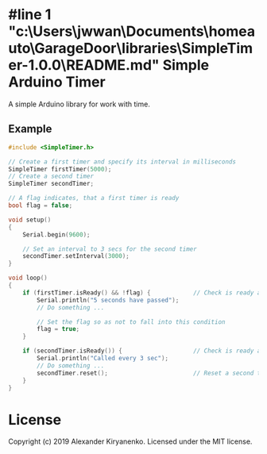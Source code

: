 #line 1 "c:\\Users\\jwwan\\Documents\\homeauto\\GarageDoor\\libraries\\SimpleTimer-1.0.0\\README.md"
Simple Arduino Timer
====================

A simple Arduino library for work with time. 

## Example

```cpp
#include <SimpleTimer.h>

// Create a first timer and specify its interval in milliseconds
SimpleTimer firstTimer(5000);
// Create a second timer
SimpleTimer secondTimer;

// A flag indicates, that a first timer is ready
bool flag = false;

void setup()
{
    Serial.begin(9600);

    // Set an interval to 3 secs for the second timer
    secondTimer.setInterval(3000);
}

void loop()
{
    if (firstTimer.isReady() && !flag) {            // Check is ready a first timer
        Serial.println("5 seconds have passed");
        // Do something ...

        // Set the flag so as not to fall into this condition
        flag = true;
    }

    if (secondTimer.isReady()) {                    // Check is ready a second timer
        Serial.println("Called every 3 sec");
        // Do something ...
        secondTimer.reset();                        // Reset a second timer
    }
}
```

# License
Copyright (c) 2019 Alexander Kiryanenko. Licensed under the MIT license.